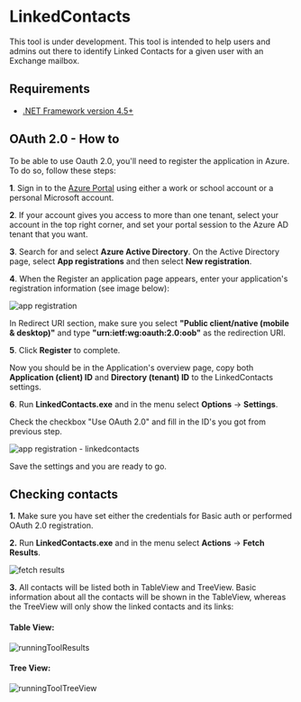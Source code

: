 # LinkedContacts
This tool is under development. This tool is intended to help users and admins out there to identify Linked Contacts for a given user with an Exchange mailbox.

## Requirements

* [.NET Framework version 4.5+](https://dotnet.microsoft.com/download/dotnet-framework)

## OAuth 2.0 - How to

To be able to use Oauth 2.0, you'll need to register the application in Azure. To do so, follow these steps:

**1**. Sign in to the [Azure Portal](https://portal.azure.com/) using either a work or school account or a personal Microsoft account.

**2**. If your account gives you access to more than one tenant, select your account in the top right corner, and set your portal session to the Azure AD tenant that you want.

**3**. Search for and select **Azure Active Directory**. On the Active Directory page, select **App registrations** and then select **New registration**.

**4**. When the Register an application page appears, enter your application's registration information (see image below):

![app registration](https://user-images.githubusercontent.com/1156257/69982293-0089da00-152c-11ea-8a1c-fdf96576a013.png)

In Redirect URI section, make sure you select **"Public client/native (mobile & desktop)"** and type **"urn:ietf:wg:oauth:2.0:oob"** as the redirection URI.

**5**. Click **Register** to complete. 

Now you should be in the Application's overview page, copy both **Application (client)  ID** and **Directory (tenant) ID** to the LinkedContacts settings.

**6**. Run **LinkedContacts.exe** and in the menu select **Options** -> **Settings**.

Check the checkbox "Use OAuth 2.0" and fill in the ID's you got from previous step.

![app registration - linkedcontacts](https://user-images.githubusercontent.com/1156257/69988639-f078f700-1539-11ea-9286-adba4293bb7d.png)

Save the settings and you are ready to go.

## Checking contacts

**1.** Make sure you have set either the credentials for Basic auth or performed OAuth 2.0 registration.

**2.** Run **LinkedContacts.exe** and in the menu select **Actions** -> **Fetch Results**.

![fetch results](https://user-images.githubusercontent.com/1156257/70035615-18547300-15ab-11ea-9378-378006c5fda7.png)

**3.** All contacts will be listed both in TableView and TreeView. 
Basic information about all the contacts will be shown in the TableView, whereas the TreeView will only show the linked contacts and its links:

#### Table View:

![runningToolResults](https://user-images.githubusercontent.com/1156257/70059757-3b961700-15d9-11ea-92b5-a188cf89ca42.png)

#### Tree View:

![runningToolTreeView](https://user-images.githubusercontent.com/1156257/70059277-67fd6380-15d8-11ea-9e51-e8489dcc55a3.png)



